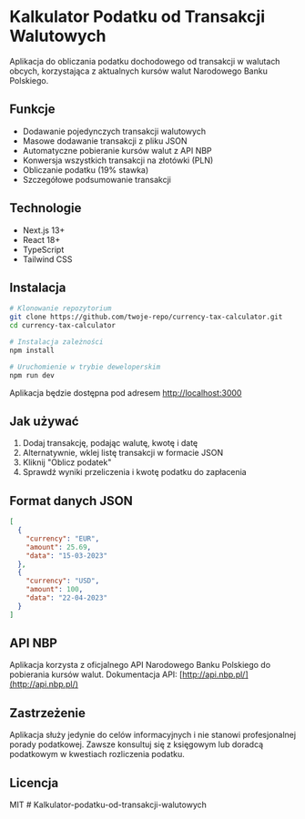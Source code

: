 # Kalkulator Podatku od Transakcji Walutowych

Aplikacja do obliczania podatku dochodowego od transakcji w walutach obcych, korzystająca z aktualnych kursów walut Narodowego Banku Polskiego.

## Funkcje

- Dodawanie pojedynczych transakcji walutowych
- Masowe dodawanie transakcji z pliku JSON
- Automatyczne pobieranie kursów walut z API NBP
- Konwersja wszystkich transakcji na złotówki (PLN)
- Obliczanie podatku (19% stawka)
- Szczegółowe podsumowanie transakcji

## Technologie

- Next.js 13+
- React 18+
- TypeScript
- Tailwind CSS

## Instalacja

```bash
# Klonowanie repozytorium
git clone https://github.com/twoje-repo/currency-tax-calculator.git
cd currency-tax-calculator

# Instalacja zależności
npm install

# Uruchomienie w trybie deweloperskim
npm run dev
```

Aplikacja będzie dostępna pod adresem [http://localhost:3000](http://localhost:3000)

## Jak używać

1. Dodaj transakcję, podając walutę, kwotę i datę
2. Alternatywnie, wklej listę transakcji w formacie JSON
3. Kliknij "Oblicz podatek"
4. Sprawdź wyniki przeliczenia i kwotę podatku do zapłacenia

## Format danych JSON

```json
[
  {
    "currency": "EUR",
    "amount": 25.69,
    "data": "15-03-2023"
  },
  {
    "currency": "USD",
    "amount": 100,
    "data": "22-04-2023"
  }
]
```

## API NBP

Aplikacja korzysta z oficjalnego API Narodowego Banku Polskiego do pobierania kursów walut.
Dokumentacja API: [http://api.nbp.pl/](http://api.nbp.pl/)

## Zastrzeżenie

Aplikacja służy jedynie do celów informacyjnych i nie stanowi profesjonalnej porady podatkowej. Zawsze konsultuj się z księgowym lub doradcą podatkowym w kwestiach rozliczenia podatku.

## Licencja

MIT
#   K a l k u l a t o r - p o d a t k u - o d - t r a n s a k c j i - w a l u t o w y c h  
 